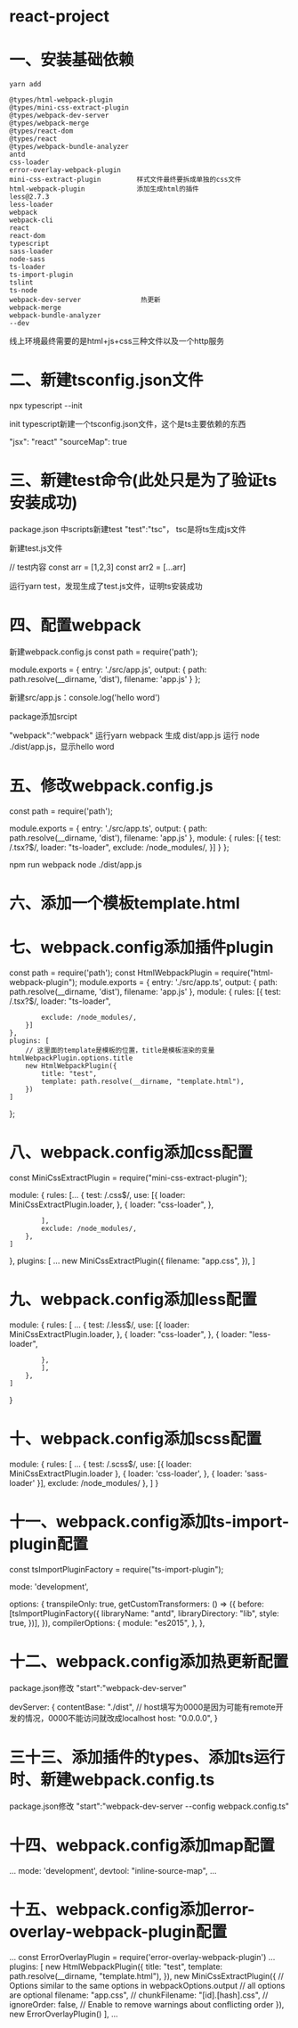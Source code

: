 # react-project

# 一、安装基础依赖

```
yarn add

@types/html-webpack-plugin
@types/mini-css-extract-plugin
@types/webpack-dev-server
@types/webpack-merge
@types/react-dom 
@types/react
@types/webpack-bundle-analyzer
antd
css-loader
error-overlay-webpack-plugin
mini-css-extract-plugin         样式文件最终要拆成单独的css文件
html-webpack-plugin             添加生成html的插件
less@2.7.3 
less-loader
webpack
webpack-cli
react
react-dom
typescript
sass-loader
node-sass
ts-loader
ts-import-plugin
tslint
ts-node
webpack-dev-server               热更新
webpack-merge
webpack-bundle-analyzer
--dev

```

线上环境最终需要的是html+js+css三种文件以及一个http服务


# 二、新建tsconfig.json文件

npx typescript --init

init typescript新建一个tsconfig.json文件，这个是ts主要依赖的东西

"jsx": "react"
"sourceMap": true

# 三、新建test命令(此处只是为了验证ts安装成功)

package.json 中scripts新建test
"test":"tsc"，
tsc是将ts生成js文件

新建test.js文件

// test内容
const arr = [1,2,3]
const arr2 = [...arr]

运行yarn test，发现生成了test.js文件，证明ts安装成功


# 四、配置webpack

新建webpack.config.js
const path = require('path');

module.exports = {
  entry: './src/app.js',
  output: {
    path: path.resolve(__dirname, 'dist'),
    filename: 'app.js'
  }
};

新建src/app.js：console.log('hello word')

package添加srcipt 

"webpack":"webpack"
运行yarn webpack
生成 dist/app.js
运行 node ./dist/app.js，显示hello word


# 五、修改webpack.config.js

const path = require('path');

module.exports = {
    entry: './src/app.ts',
    output: {
        path: path.resolve(__dirname, 'dist'),
        filename: 'app.js'
    },
    module: {
        rules: [{
            test: /\.tsx?$/,
            loader: "ts-loader",
            exclude: /node_modules/,
        }]
    }
};

npm run webpack
node ./dist/app.js

# 六、添加一个模板template.html

<html>
  <head>
    <meta charset="utf-8"/>
    <title><%= htmlWebpackPlugin.options.title %></title>
  </head>
  <body>
      <div id='root'/>
  </body>
</html>

# 七、webpack.config添加插件plugin

const path = require('path');
const HtmlWebpackPlugin = require("html-webpack-plugin");
module.exports = {
    entry: './src/app.ts',
    output: {
        path: path.resolve(__dirname, 'dist'),
        filename: 'app.js'
    },
    module: {
        rules: [{
            test: /\.tsx?$/,
            loader: "ts-loader",

            exclude: /node_modules/,
        }]
    },
    plugins: [
        // 这里面的template是模板的位置，title是模板渲染的变量 htmlWebpackPlugin.options.title 
        new HtmlWebpackPlugin({
            title: "test",
            template: path.resolve(__dirname, "template.html"),
        })
    ]
};



# 八、webpack.config添加css配置

const MiniCssExtractPlugin = require("mini-css-extract-plugin");

module: {
    rules: [...
        {
            test: /\.css$/,
            use: [{
                    loader: MiniCssExtractPlugin.loader,
                },
                {
                    loader: "css-loader",
                },

            ],
            exclude: /node_modules/,
        },
    ]
},
plugins: [
    ...
    new MiniCssExtractPlugin({
        filename: "app.css",
    }),
]

# 九、webpack.config添加less配置

module: {
    rules: [
        ...
        {
            test: /\.less$/,
            use: [{
                loader: MiniCssExtractPlugin.loader,
            },
            {
                loader: "css-loader",
            },
            {
                loader: "less-loader",

            },
            ],
        },
    ]
}


# 十、webpack.config添加scss配置

module: {
    rules: [
        ...
        {
            test: /\.scss$/,
            use: [{
                loader: MiniCssExtractPlugin.loader
            }, {
                loader: 'css-loader',
            }, {
                loader: 'sass-loader'
            }],
            exclude: /node_modules/
        },
    ]
}

# 十一、webpack.config添加ts-import-plugin配置

const tsImportPluginFactory = require("ts-import-plugin");

mode: 'development',

options: {
    transpileOnly: true,
    getCustomTransformers: () => ({
        before: [tsImportPluginFactory({
            libraryName: "antd",
            libraryDirectory: "lib",
            style: true,
        })],
    }),
    compilerOptions: {
        module: "es2015",
    },
},

# 十二、webpack.config添加热更新配置

package.json修改  "start":"webpack-dev-server"

devServer: {
    contentBase: "./dist",
    // host填写为0000是因为可能有remote开发的情况，0000不能访问就改成localhost
    host: "0.0.0.0",
}

# 三十三、添加插件的types、添加ts运行时、新建webpack.config.ts

package.json修改
"start":"webpack-dev-server --config webpack.config.ts"

# 十四、webpack.config添加map配置

...
    mode: 'development',
    devtool: "inline-source-map",
...


# 十五、webpack.config添加error-overlay-webpack-plugin配置

...
const ErrorOverlayPlugin = require('error-overlay-webpack-plugin')
...
 plugins: [
       new HtmlWebpackPlugin({
            title: "test",
            template: path.resolve(__dirname, "template.html"),
        }),
        new MiniCssExtractPlugin({
            // Options similar to the same options in webpackOptions.output
            // all options are optional
            filename: "app.css",
            // chunkFilename: "[id].[hash].css",
            // ignoreOrder: false, // Enable to remove warnings about conflicting order
        }),
        new ErrorOverlayPlugin()
    ],
...


